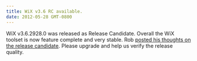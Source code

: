```yaml
---
title: WiX v3.6 RC available.
date: 2012-05-28 GMT-0800
---
```

WiX v3.6.2928.0 was released as Release Candidate. Overall the WiX toolset is now feature complete and very stable. Rob <a href="http://robmensching.com/blog/posts/2012/5/28/WiX-v3.6-Release-Candidate-available">posted his thoughts on the release candidate</a>. Please upgrade and help us verify the release quality.
